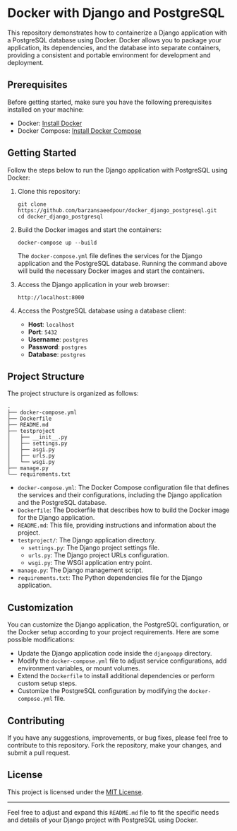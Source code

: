 
# Docker with Django and PostgreSQL

This repository demonstrates how to containerize a Django application with a PostgreSQL database using Docker. Docker allows you to package your application, its dependencies, and the database into separate containers, providing a consistent and portable environment for development and deployment.

## Prerequisites

Before getting started, make sure you have the following prerequisites installed on your machine:

- Docker: [Install Docker](https://docs.docker.com/get-docker/)
- Docker Compose: [Install Docker Compose](https://docs.docker.com/compose/install/)

## Getting Started

Follow the steps below to run the Django application with PostgreSQL using Docker:

1. Clone this repository:

   ```shell
   git clone https://github.com/barzansaeedpour/docker_django_postgresql.git
   cd docker_django_postgresql
   ```

2. Build the Docker images and start the containers:

   ```shell
   docker-compose up --build
   ```

   The `docker-compose.yml` file defines the services for the Django application and the PostgreSQL database. Running the command above will build the necessary Docker images and start the containers.

3. Access the Django application in your web browser:

   ```
   http://localhost:8000
   ```

4. Access the PostgreSQL database using a database client:

   - **Host**: `localhost`
   - **Port**: `5432`
   - **Username**: `postgres`
   - **Password**: `postgres`
   - **Database**: `postgres`

## Project Structure

The project structure is organized as follows:

```
.
├── docker-compose.yml
├── Dockerfile
├── README.md
├── testproject
│   ├── __init__.py
│   ├── settings.py
│   ├── asgi.py
│   ├── urls.py
│   └── wsgi.py
├── manage.py
└── requirements.txt
```

- `docker-compose.yml`: The Docker Compose configuration file that defines the services and their configurations, including the Django application and the PostgreSQL database.
- `Dockerfile`: The Dockerfile that describes how to build the Docker image for the Django application.
- `README.md`: This file, providing instructions and information about the project.
- `testproject/`: The Django application directory.
  - `settings.py`: The Django project settings file.
  - `urls.py`: The Django project URLs configuration.
  - `wsgi.py`: The WSGI application entry point.
- `manage.py`: The Django management script.
- `requirements.txt`: The Python dependencies file for the Django application.

## Customization

You can customize the Django application, the PostgreSQL configuration, or the Docker setup according to your project requirements. Here are some possible modifications:

- Update the Django application code inside the `djangoapp` directory.
- Modify the `docker-compose.yml` file to adjust service configurations, add environment variables, or mount volumes.
- Extend the `Dockerfile` to install additional dependencies or perform custom setup steps.
- Customize the PostgreSQL configuration by modifying the `docker-compose.yml` file.

## Contributing

If you have any suggestions, improvements, or bug fixes, please feel free to contribute to this repository. Fork the repository, make your changes, and submit a pull request.

## License

This project is licensed under the [MIT License](LICENSE).

---

Feel free to adjust and expand this `README.md` file to fit the specific needs and details of your Django project with PostgreSQL using Docker.